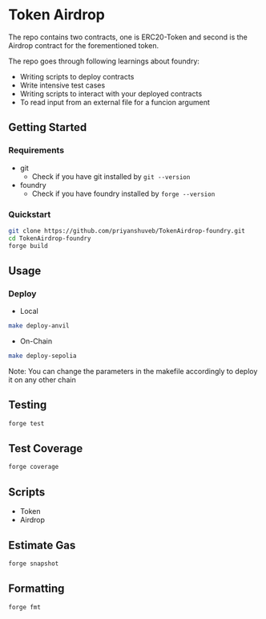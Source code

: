 # Token Airdrop

The repo contains two contracts, one is ERC20-Token and second is the Airdrop contract for the forementioned token.

The repo goes through following learnings about foundry:
- Writing scripts to deploy contracts
- Write intensive test cases
- Writing scripts to interact with your deployed contracts
- To read input from an external file for a funcion argument

## Getting Started

### Requirements
- git
  - Check if you have git installed by ```git --version```
- foundry
  - Check if you have foundry installed by ```forge --version```

### Quickstart
```bash
git clone https://github.com/priyanshuveb/TokenAirdrop-foundry.git
cd TokenAirdrop-foundry
forge build
```

## Usage

### Deploy
- Local
 ```bash
make deploy-anvil
 ```
 - On-Chain
  ```bash
  make deploy-sepolia
  ```
Note: You can change the parameters in the makefile accordingly to deploy it on any other chain

## Testing
```bash
forge test
```
## Test Coverage
```bash
forge coverage
```

## Scripts
- Token
- Airdrop

## Estimate Gas
```bash
forge snapshot
```

## Formatting
```bash
forge fmt
```

